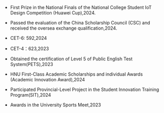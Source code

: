 - First Prize in the National Finals of the National College Student IoT Design Competition (Huawei Cup),2024.

- Passed the evaluation of the China Scholarship Council (CSC) and received the oversea exchange qualification,2024.

- CET-6: 592,2024

- CET-4：623,2023

- Obtained the certification of Level 5 of Public English Test System(PETS),2023

- HNU First-Class Academic Scholarships and individual Awards (Academic Innovation Award),2024

- Participated Provincial-Level Project in the Student Innovation Training Program(SIT),2024

- Awards in the University Sports Meet,2023